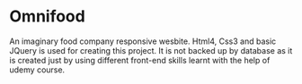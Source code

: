 # Omnifood
An imaginary food company responsive wesbite.
Html4, Css3 and basic JQuery is used for creating this project. It is not backed up by database as it is created just by using different front-end skills learnt with the help of udemy course.
